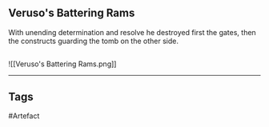 ## Veruso's Battering Rams
With unending determination and resolve he destroyed first the gates,
then the constructs guarding the tomb on the other side.
## 
![[Veruso's Battering Rams.png]]

---
## Tags
#Artefact
